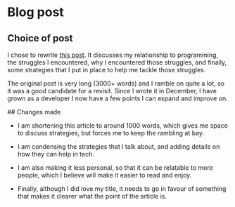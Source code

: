 # Blog post

## Choice of post
I chose to rewrite
[this post](https://medium.com/@codeidoscope/progr-argh-ming-fe3570686431).
It discusses my relationship to programming, the struggles I encountered, why
I encountered those struggles, and finally, some strategies that I put in
place to help me tackle those struggles.

The original post is very long (3000+ words) and I ramble on quite a lot, so
it was a good candidate for a revisit. Since I wrote it in December, I have
grown as a developer I now have a few points I can expand and improve on.


## Changes made
- I am shortening this article to around 1000 words, which gives me space
to discuss strategies, but forces me to keep the rambling at bay.

- I am condensing the strategies that I talk about, and adding details on how
they can help in tech.

- I am also making it less personal, so that it can be relatable to more people,
which I believe will make it easier to read and enjoy.

- Finally, although I did love my title, it needs to go in favour of something
that makes it clearer what the point of the article is.
